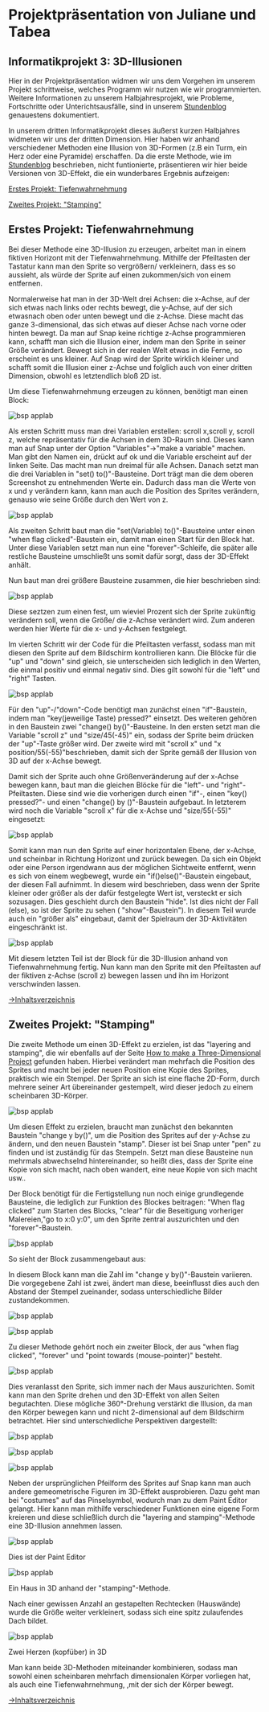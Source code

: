 
# <a name="Inhaltsverzeichnis"></a> Projektpräsentation von Juliane und Tabea

## Informatikprojekt 3: 3D-Illusionen

Hier in der Projektpräsentation widmen wir uns dem Vorgehen im unserem Projekt schrittweise, welches Programm wir nutzen wie wir programmierten. Weitere Informationen zu unserem Halbjahresprojekt, wie Probleme, Fortschritte oder Unterichtsausfälle, sind in unserem <a href="https://github.com/Tabea000/3.Informatikprojekt-Stundenblog/blob/master/README.md">Stundenblog</a> genauestens dokumentiert. 

In unserem dritten Informatikprojekt dieses äußerst kurzen Halbjahres widmeten wir uns der dritten Dimension. Hier haben wir anhand verschiedener Methoden eine Illusion von 3D-Formen (z.B ein Turm, ein Herz oder eine Pyramide) erschaffen. Da die erste Methode, wie im <a href="https://github.com/Tabea000/3.Informatikprojekt-Stundenblog/blob/master/README.md">Stundenblog</a>
beschrieben, nicht funtionierte, präsentieren wir hier beide Versionen von 3D-Effekt, die ein wunderbares Ergebnis aufzeigen:

[Erstes Projekt: Tiefenwahrnehmung](#1)

[Zweites Projekt: "Stamping"](#2)

## <a name="1"></a>Erstes Projekt: Tiefenwahrnehmung

Bei dieser Methode eine 3D-Illusion zu erzeugen, arbeitet man in einem fiktiven Horizont mit der Tiefenwahrnehmung. Mithilfe der Pfeiltasten der Tastatur kann man den Sprite so vergrößern/ verkleinern, dass es so aussieht, als würde der Sprite auf einen zukommen/sich von einem entfernen. 

Normalerweise hat man in der 3D-Welt drei Achsen: die x-Achse, auf der sich etwas nach links oder rechts bewegt, die y-Achse, auf der sich etwasnach oben oder unten bewegt und die z-Achse. Diese macht das ganze 3-dimensional, das sich etwas auf dieser Achse nach vorne oder hinten bewegt. Da man auf Snap keine richtige z-Achse programmieren kann, schafft man sich die Illusion einer, indem man den Sprite in seiner Größe verändert. Bewegt sich in der realen Welt etwas in die Ferne, so erscheint es uns kleiner. Auf Snap wird der Sprite wirklich kleiner und schafft somit die Illusion einer z-Achse und folglich auch von einer dritten Dimension, obwohl es letztendlich bloß 2D ist.

Um diese Tiefenwahrnehmung erzeugen zu können, benötigt man einen Block:

![bsp applab](https://raw.githubusercontent.com/Tabea000/3.Informatikprojekt-Stundenblog/master/Bildverzeichnis/Bild%209%20zugeschnitten.png)

Als ersten Schritt muss man drei Variablen erstellen: scroll x,scroll y, scroll z, welche repräsentativ für die Achsen in dem 3D-Raum sind. Dieses kann man auf Snap unter der Option "Variables"->"make a variable" machen. Man gibt den Namen ein, drückt auf ok und die Variable erscheint auf der linken Seite. Das macht man nun dreimal für alle Achsen. Danach setzt man die drei Variablen in "set() to()"-Bausteine. Dort trägt man die dem oberen Screenshot zu entnehmenden Werte ein. Dadurch dass man die Werte von x und y verändern kann, kann man auch die Position des Sprites verändern, genauso wie seine Größe durch den Wert von z. 

![bsp applab](https://raw.githubusercontent.com/Tabea000/3.Informatikprojekt-Stundenblog/master/Bildverzeichnis/Bild%2010%20zugeschnitten.png)

Als zweiten Schritt baut man die "set(Variable) to()"-Bausteine unter einen "when flag clicked"-Baustein ein, damit man einen Start für den Block hat. Unter diese Variablen setzt man nun eine "forever"-Schleife, die später alle restliche Bausteine umschließt uns somit dafür sorgt, dass der 3D-Effekt anhält.

Nun baut man drei größere Bausteine zusammen, die hier beschrieben sind:

![bsp applab](https://raw.githubusercontent.com/Tabea000/3.Informatikprojekt-Stundenblog/master/Bildverzeichnis/Bild%2011%20zugeschnitten.png)

Diese seztzen zum einen fest, um wieviel Prozent sich der Sprite zukünftig verändern soll, wenn die Größe/ die z-Achse verändert wird. Zum anderen werden hier Werte für die x- und y-Achsen festgelegt. 

Im vierten Schritt wir der Code für die Pfeiltasten verfasst, sodass man mit diesen den Sprite auf dem Bildschirm kontrollieren kann. Die Blöcke für die "up" und "down" sind gleich, sie unterscheiden sich lediglich in den Werten, die einmal positiv und einmal negativ sind. Dies gilt sowohl für die "left" und "right" Tasten.

![bsp applab](https://raw.githubusercontent.com/Tabea000/3.Informatikprojekt-Stundenblog/master/Bildverzeichnis/Bild%2012%20zugeschnitten.png)

Für den "up"-/"down"-Code benötigt man zunächst einen "if"-Baustein, indem man "key(jeweilige Taste) pressed?" einsetzt. Des weiteren gehören in den Baustein zwei "change() by()"-Bausteine. In den ersten setzt man die Variable "scroll z" und "size/45(-45)" ein, sodass der Sprite beim drücken der "up"-Taste größer wird. Der zweite wird mit "scroll x" und "x position/55(-55)"beschrieben, damit sich der Sprite gemäß der Illusion von 3D auf der x-Achse bewegt.

Damit sich der Sprite auch ohne Größenveränderung auf der x-Achse bewegen kann, baut man die gleichen Blöcke für die "left"- und "right"-Pfeiltasten. Diese sind wie die vorherigen durch einen "if"-, einen "key() pressed?"- und einen "change() by ()"-Baustein aufgebaut. In letzterem wird noch die Variable "scroll x" für die x-Achse und "size/55(-55)" eingesetzt:

![bsp applab](https://raw.githubusercontent.com/Tabea000/3.Informatikprojekt-Stundenblog/master/Bildverzeichnis/Bild%2013%20zugeschnitten.png)

Somit kann man nun den Sprite auf einer horizontalen Ebene, der x-Achse, und scheinbar in Richtung Horizont und zurück bewegen.
Da sich ein Objekt oder eine Person irgendwann aus der möglichen Sichtweite entfernt, wenn es sich von einem wegbewegt, wurde ein "if()else()"-Baustein eingebaut, der diesen Fall aufnimmt. In diesem wird beschrieben, dass wenn der Sprite kleiner oder größer als der dafür festgelegte Wert ist, versteckt er sich sozusagen. Dies geschieht durch den Baustein "hide". Ist dies nicht der Fall (else), so ist der Sprite zu sehen ( "show"-Baustein"). In diesem Teil wurde auch ein "größer als" eingebaut, damit der Spielraum der 3D-Aktivitäten eingeschränkt ist.

![bsp applab](https://raw.githubusercontent.com/Tabea000/3.Informatikprojekt-Stundenblog/master/Bildverzeichnis/Bild%2014%20zugeschnitten.png)

Mit diesem letzten Teil ist der Block für die 3D-Illusion anhand von Tiefenwahrnehmung fertig. Nun kann man den Sprite mit den Pfeiltasten auf der fiktiven z-Achse (scroll z) bewegen lassen und ihn im Horizont verschwinden lassen.

[→Inhaltsverzeichnis](#Inhaltsverzeichnis)


## <a name="2"></a>Zweites Projekt: "Stamping"

Die zweite Methode um einen 3D-Effekt zu erzielen, ist das "layering and stamping", die wir ebenfalls auf der Seite <a href="https://en.scratch-wiki.info/wiki/How_to_Make_a_Three-Dimensional_Project">How to make a Three-Dimensional Project</a> gefunden haben. 
Hierbei verändert man mehrfach die Position des Sprites und macht bei jeder neuen Position eine Kopie des Sprites, praktisch wie ein Stempel. 
Der Sprite an sich ist eine flache 2D-Form, durch mehrere seiner Art übereinander gestempelt, wird dieser jedoch zu einem scheinbaren 3D-Körper.

![bsp applab](https://raw.githubusercontent.com/Tabea000/3.Informatikprojekt-Stundenblog/master/Bildverzeichnis/Bild%201%20zugeschnitten.png)

Um diesen Effekt zu erzielen, braucht man zunächst den bekannten Baustein "change y by()", um die Position des Sprites auf der y-Achse zu ändern, und den neuen Baustein "stamp". Dieser ist bei Snap unter "pen" zu finden und ist zuständig für das Stempeln. Setzt man diese Bausteine nun mehrmals abwechselnd hintereinander, so heißt dies, dass der Sprite eine Kopie von sich macht, nach oben wandert, eine neue Kopie von sich macht usw..

Der Block benötigt für die Fertigstellung nun noch einige grundlegende Bausteine, die lediglich zur Funktion des Blockes beitragen: "When flag clicked" zum Starten des Blocks, "clear" für die Beseitigung vorheriger Malereien,"go to x:0 y:0", um den Sprite zentral auszurichten und den "forever"-Baustein.

![bsp applab](https://raw.githubusercontent.com/Tabea000/3.Informatikprojekt-Stundenblog/master/Bildverzeichnis/Bild%202%20zugeschnitten.png)

So sieht der Block zusammengebaut aus:

In diesem Block kann man die Zahl im "change y by()"-Baustein variieren. 
Die vorgegebene Zahl ist zwei, ändert man diese, beeinflusst dies auch den Abstand der Stempel zueinander, sodass unterschiedliche Bilder zustandekommen.

![bsp applab](https://raw.githubusercontent.com/Tabea000/3.Informatikprojekt-Stundenblog/master/Bildverzeichnis/Bild%203%20zugeschnitten.png)

![bsp applab](https://raw.githubusercontent.com/Tabea000/3.Informatikprojekt-Stundenblog/master/Bildverzeichnis/Bild%204%20zugeschnitten.png)

Zu dieser Methode gehört noch ein zweiter Block, der aus "when flag clicked", "forever" und "point towards (mouse-pointer)" besteht.

![bsp applab](https://raw.githubusercontent.com/Tabea000/3.Informatikprojekt-Stundenblog/master/Bildverzeichnis/Bild%202.2%20zugeschnitten.png)

Dies veranlasst den Sprite, sich immer nach der Maus auszurichten. Somit kann man den Sprite drehen und den 3D-Effekt von allen Seiten begutachten. Diese mögliche 360°-Drehung verstärkt die Illusion, da man den Körper bewegen kann und nicht 2-dimensional auf dem Bildschirm betrachtet. Hier sind unterschiedliche Perspektiven dargestellt:

![bsp applab](https://raw.githubusercontent.com/Tabea000/3.Informatikprojekt-Stundenblog/master/Bildverzeichnis/Bild%205%20zugeschnitten.png)

![bsp applab](https://raw.githubusercontent.com/Tabea000/3.Informatikprojekt-Stundenblog/master/Bildverzeichnis/Bild%206%20zugeschnitten.png)

![bsp applab](https://raw.githubusercontent.com/Tabea000/3.Informatikprojekt-Stundenblog/master/Bildverzeichnis/Bild%207%20zugeschnitten.png)


Neben der ursprünglichen Pfeilform des Sprites auf Snap kann man auch andere gemeometrische Figuren im 3D-Effekt ausprobieren. Dazu geht man bei "costumes" auf das Pinselsymbol, wodurch man zu dem Paint Editor gelangt. Hier kann man mithilfe verschiedener Funktionen eine eigene Form kreieren und diese schließlich durch die "layering and stamping"-Methode eine 3D-Illusion annehmen lassen.

![bsp applab](https://raw.githubusercontent.com/Tabea000/3.Informatikprojekt-Stundenblog/master/Bildverzeichnis/Bild%208%20zugeschnitten.png)

Dies ist der Paint Editor

![bsp applab](https://raw.githubusercontent.com/Tabea000/3.Informatikprojekt-Stundenblog/master/Bildverzeichnis/23.3..png)

Ein Haus in 3D anhand der "stamping"-Methode.

Nach einer gewissen Anzahl an gestapelten Rechtecken (Hauswände) wurde die Größe weiter verkleinert, sodass sich eine spitz zulaufendes Dach bildet.

![bsp applab](https://raw.githubusercontent.com/Tabea000/3.Informatikprojekt-Stundenblog/master/Bildverzeichnis/16.3..png)

Zwei Herzen (kopfüber) in 3D

Man kann beide 3D-Methoden miteinander kombinieren, sodass man sowohl einen scheinbaren mehrfach dimensionalen Körper vorliegen hat, als auch eine Tiefenwahrnehmung, ,mit der sich der Körper bewegt.

[→Inhaltsverzeichnis](#Inhaltsverzeichnis)








